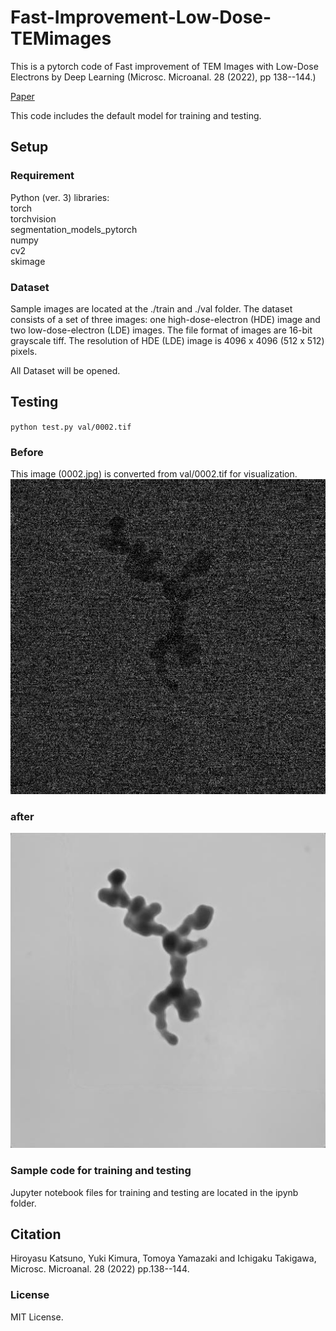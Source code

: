 # Fast-Improvement-Low-Dose-TEMimages

This is a pytorch code of Fast improvement of TEM Images with Low-Dose Electrons by Deep Learning (Microsc. Microanal. 28 (2022), pp 138--144.)

[Paper](https://doi.org/10.1017/S1431927621013799)

This code includes the default model for training and testing.

## Setup

### Requirement
Python (ver. 3) libraries:<br/>
torch <br/>
torchvision<br/>
segmentation_models_pytorch<br/>
numpy<br/>
cv2<br/>
skimage<br/>

### Dataset
Sample images are located at the ./train and ./val folder.
The dataset consists of a set of three images: one high-dose-electron (HDE) image and two low-dose-electron (LDE) images.
The file format of images are 16-bit grayscale tiff.
The resolution of HDE (LDE) image is 4096 x 4096 (512 x 512) pixels.<br/>

All Dataset will be opened.

## Testing

`python test.py val/0002.tif`


### Before
This image (0002.jpg) is converted from val/0002.tif for visualization.
![0002.jpg](0002.jpg)

### after
![test.jpg](test.jpg)

### Sample code for training and testing 
Jupyter notebook files for training and testing are located in the ipynb folder.


## Citation
Hiroyasu Katsuno, Yuki Kimura, Tomoya Yamazaki and Ichigaku Takigawa, Microsc. Microanal. 28 (2022) pp.138--144.

### License
MIT License.


